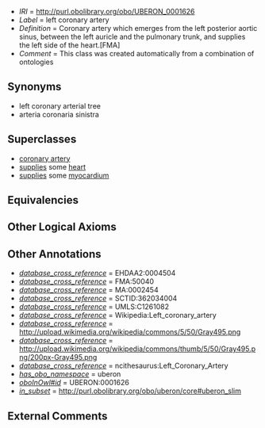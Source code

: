  * *IRI* = http://purl.obolibrary.org/obo/UBERON_0001626
 * *Label* = left coronary artery
 * *Definition* = Coronary artery which emerges from the left posterior aortic sinus, between the left auricle and the pulmonary trunk, and supplies the left side of the heart.[FMA]
 * *Comment* = This class was created automatically from a combination of ontologies

## Synonyms

 * left coronary arterial tree
 * arteria coronaria sinistra

## Superclasses

 * [coronary artery](../../UBERON/21/UBERON_0001621.md)
 * [supplies](../../FMA/03/FMA_86003.md) some [heart](../../UBERON/48/UBERON_0000948.md)
 * [supplies](../../FMA/03/FMA_86003.md) some [myocardium](../../UBERON/49/UBERON_0002349.md)

## Equivalencies


## Other Logical Axioms


## Other Annotations

 * *[database_cross_reference](../../ef/oboInOwl#hasDbXref.md)* = EHDAA2:0004504
 * *[database_cross_reference](../../ef/oboInOwl#hasDbXref.md)* = FMA:50040
 * *[database_cross_reference](../../ef/oboInOwl#hasDbXref.md)* = MA:0002454
 * *[database_cross_reference](../../ef/oboInOwl#hasDbXref.md)* = SCTID:362034004
 * *[database_cross_reference](../../ef/oboInOwl#hasDbXref.md)* = UMLS:C1261082
 * *[database_cross_reference](../../ef/oboInOwl#hasDbXref.md)* = Wikipedia:Left_coronary_artery
 * *[database_cross_reference](../../ef/oboInOwl#hasDbXref.md)* = http://upload.wikimedia.org/wikipedia/commons/5/50/Gray495.png
 * *[database_cross_reference](../../ef/oboInOwl#hasDbXref.md)* = http://upload.wikimedia.org/wikipedia/commons/thumb/5/50/Gray495.png/200px-Gray495.png
 * *[database_cross_reference](../../ef/oboInOwl#hasDbXref.md)* = ncithesaurus:Left_Coronary_Artery
 * *[has_obo_namespace](../../ce/oboInOwl#hasOBONamespace.md)* = uberon
 * *[oboInOwl#id](../../id/oboInOwl#id.md)* = UBERON:0001626
 * *[in_subset](../../et/oboInOwl#inSubset.md)* = http://purl.obolibrary.org/obo/uberon/core#uberon_slim

## External Comments

